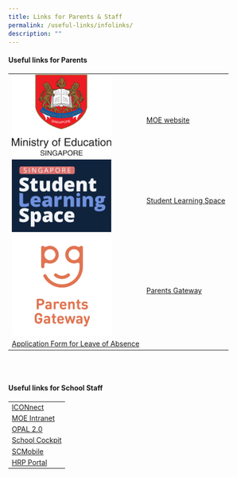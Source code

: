 ```yaml
---
title: Links for Parents & Staff
permalink: /useful-links/infolinks/
description: ""
---
```

#### **Useful links for Parents**

|  |  |  
| -------- | -------- | 
| <img src="/images/Usefullinks/moe.png" alt="MOE website" style="width:200px" />    | <br>[MOE website](https://www.moe.gov.sg/)   |  
|  <img src="/images/Usefullinks/sls-logo.png" alt="SLS website" style="width:200px" />|<br>[Student Learning Space](https://vle.learning.moe.edu.sg/login) |  
|<img src="/images/Usefullinks/parentsgateway.png" alt="SLS website" style="width:200px" />| <br>[Parents Gateway](https://pg.moe.edu.sg/) |   
|  [Application Form for Leave of Absence](https://go.gov.sg/bdms-loa) | |

<br>
<br>

#### **Useful links for School Staff**

||
|-|
|[ICONnect](https://workspace.google.com/dashboard)|<br>
|[MOE Intranet](https://intranet.moe.gov.sg)|<br>
|[OPAL 2.0](https://opal2.moe.edu.sg)|<br>
|[School Cockpit](https://schoolcockpit.moe.gov.sg)|<br>
|[SCMobile](https://scmobile.moe.edu.sg/login)|<br>
|[HRP Portal](https://www.hrp.gov.sg)<br>| 